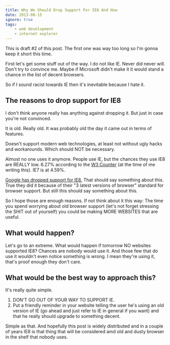 ```yaml
---
title: Why We Should Drop Support For IE8 And How
date: 2013-08-15
ignore: true
tags:
    - web development
    - internet explorer
---
```

This is draft #2 of this post. The first one was way too long so I'm gonna keep it short this time.

First let's get some stuff out of the way. I do not like IE. Never did never will. Don't try to convince me. Maybe if Microsoft didn't make it it would stand a chance in the list of decent browsers.

 So if I sound racist towards IE then it's inevitable because I hate it.

## The reasons to drop support for IE8

I don't think anyone really has anything against dropping it. But just in case you're not convinced.

It is old. Really old. It was probably old the day it came out in terms of features.

Doesn't support modern web technologies, at least not without ugly hacks and workarounds. Which should NOT be necessary.

Almost no one uses it anymore. People use IE, but the chances they use IE8 are REALLY low. 6.27% according to the [W3 Counter](http://www.w3counter.com/globalstats.php) (at the time of me writing this). IE7 is at 4.59%.

[Google has dropped support for IE8.](http://googleappsupdates.blogspot.co.uk/2012/09/supporting-modern-browsers-internet.html) That should say something about this. True they did it because of their "3 latest versions of browser" standard for browser support. But still this should say something about this.

So I hope those are enough reasons. If not think about it this way: The time you spend worrying about old browser support (let's not forget stressing the SHIT out of yourself) you could be making MORE WEBSITES that are useful.

## What would happen?

Let's go to an extreme. What would happen if tomorrow NO websites supported IE8? Chances are nobody would use it. And those few that do use it wouldn't even notice something is wrong. I mean they're using it, that's proof enough they don't care.

## What would be the best way to approach this?

It's really quite simple.

1. DON'T GO OUT OF YOUR WAY TO SUPPORT IE.
1. Put a friendly reminder in your website telling the user he's using an old version of IE (go ahead and just refer to IE in general if you want) and that he really should upgrade to something decent.

Simple as that. And hopefully this post is widely distributed and in a couple of years IE8 is that thing that will be considered amd old and dusty browser in the shelf that nobody uses.
